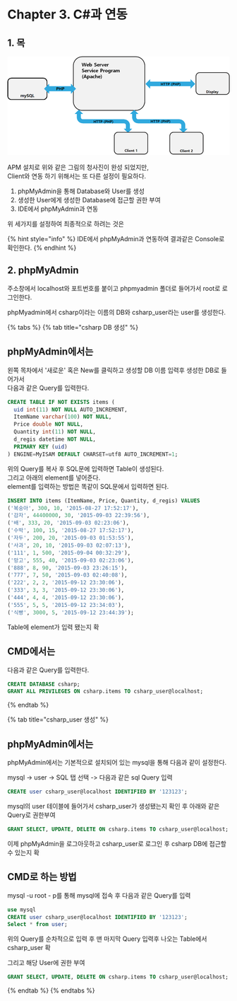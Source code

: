 # Chapter 3. C\#과 연동

## 1. 목

![](../../../.gitbook/assets/image%20%28280%29.png)

APM 설치로 위와 같은 그림의 청사진이 완성 되었지만,   
Client와 연동 하기 위해서는 또 다른 설정이 필요하다.

1. phpMyAdmin을 통해 Database와 User를 생성
2. 생성한 User에게 생성한 Database에 접근할 권한 부여
3. IDE에서 phpMyAdmin과 연동

위 세가지를 설정하여 최종적으로 하려는 것은

{% hint style="info" %}
IDE에서 phpMyAdmin과 연동하여 결과같은 Console로 확인한다.
{% endhint %}

## 2. phpMyAdmin

주소창에서 localhost와 포트번호를 붙이고 phpmyadmin 폴더로 들어가서 root로 로그인한다.

phpMyadmin에서 csharp이라는 이름의 DB와 csharp\_user라는 user를 생성한다.

{% tabs %}
{% tab title="csharp DB 생성" %}
## phpMyAdmin에서는

왼쪽 목차에서 '새로운' 혹은 New를 클릭하고 생성할 DB 이름 입력후 생성한 DB로 들어가서  
다음과 같은 Query를 입력한다.

```sql
CREATE TABLE IF NOT EXISTS items (
  uid int(11) NOT NULL AUTO_INCREMENT,
  ItemName varchar(100) NOT NULL,
  Price double NOT NULL,
  Quantity int(11) NOT NULL,
  d_regis datetime NOT NULL,
  PRIMARY KEY (uid)
) ENGINE=MyISAM DEFAULT CHARSET=utf8 AUTO_INCREMENT=1;
```

위의 Query를 복사 후 SQL문에 입력하면 Table이 생성된다.  
그리고 아래의 element를 넣어준다.  
element를 입력하는 방법은 똑같이 SQL문에서 입력하면 된다.

```sql
INSERT INTO items (ItemName, Price, Quantity, d_regis) VALUES
('복숭아', 300, 10, '2015-08-27 17:52:17'),
('감자', 44400000, 30, '2015-09-03 22:39:56'),
('배', 333, 20, '2015-09-03 02:23:06'),
('수박', 100, 15, '2015-08-27 17:52:17'),
('자두', 200, 20, '2015-09-03 01:53:55'),
('사과', 20, 10, '2015-09-03 02:07:13'),
('111', 1, 500, '2015-09-04 00:32:29'),
('망고', 555, 40, '2015-09-03 02:23:06'),
('888', 8, 90, '2015-09-03 23:26:15'),
('777', 7, 50, '2015-09-03 02:40:08'),
('222', 2, 2, '2015-09-12 23:30:06'),
('333', 3, 3, '2015-09-12 23:30:06'),
('444', 4, 4, '2015-09-12 23:30:06'),
('555', 5, 5, '2015-09-12 23:34:03'),
('식빵', 3000, 5, '2015-09-12 23:44:39');
```

Table에 element가 입력 됐는지 확

## CMD에서는 

다음과 같은 Query를 입력한다.

```sql
CREATE DATABASE csharp;
GRANT ALL PRIVILEGES ON csharp.items TO csharp_user@localhost;
```
{% endtab %}

{% tab title="csharp\_user 생성" %}
## phpMyAdmin에서는 

phpMyAdmin에서는 기본적으로 설치되어 있는 mysql을 통해 다음과 같이 설정한다.

mysql -&gt; user -&gt; SQL 탭 선택 -&gt; 다음과 같은 sql Query 입력

```sql
CREATE user csharp_user@localhost IDENTIFIED BY '123123';
```

mysql의 user 테이블에 들어가서 csharp\_user가 생성됐는지 확인 후 아래와 같은 Query로 권한부여

```sql
GRANT SELECT, UPDATE, DELETE ON csharp.items TO csharp_user@localhost;
```

이제 phpMyAdmin을 로그아웃하고 csharp\_user로 로그인 후 csharp DB에 접근할 수 있는지 확

## CMD로 하는 방법

mysql -u root - p를 통해 mysql에 접속 후 다음과 같은 Query를 입력

```sql
use mysql
CREATE user csharp_user@localhost IDENTIFIED BY '123123';
Select * from user;
```

위의 Query를 순차적으로 입력 후 맨 마지막 Query 입력후 나오는 Table에서 csharp\_user 확

그리고 해당 User에 권한 부여

```sql
GRANT SELECT, UPDATE, DELETE ON csharp.items TO csharp_user@localhost;
```
{% endtab %}
{% endtabs %}






